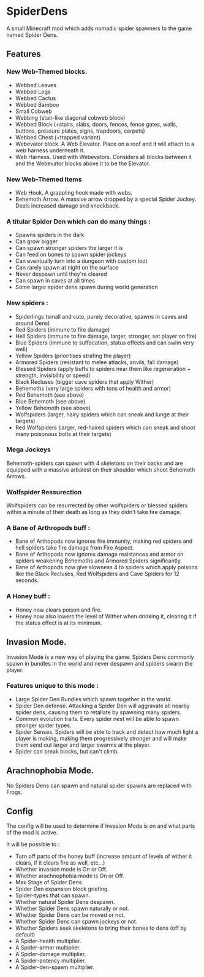 # SpiderDens
A small Minecraft mod which adds nomadic spider spawners to the game named Spider Dens.

## Features

### New Web-Themed blocks.
* Webbed Leaves
* Webbed Logs
* Webbed Cactus
* Webbed Bamboo
* Small Cobweb
* Webbing (stair-like diagonal cobweb block)
* Webbed Block (+stairs, slabs, doors, fences, fence gates, walls, buttons, pressure plates, signs, trapdoors, carpets)
* Webbed Chest (+trapped variant)
* Webevator block. A Web Elevator. Place on a roof and it will attach to a web harness underneath it.
* Web Harness. Used with Webevators. Considers all blocks between it and the Webevator blocks above it to be the Elevator.

### New Web-Themed Items
* Web Hook. A grappling hook made with webs.
* Behemoth Arrow. A massive arrow dropped by a special Spider Jockey. Deals increased damage and knockback.

### A titular Spider Den which can do many things :
* Spawns spiders in the dark
* Can grow bigger
* Can spawn stronger spiders the larger it is
* Can feed on bones to spawn spider jockeys
* Can eventually turn into a dungeon with custom loot
* Can rarely spawn at night on the surface
* Never despawn until they're cleared
* Can spawn in caves at all times
* Some larger spider dens spawn during world generation

### New spiders : 
* Spiderlings (small and cute, purely decorative, spawns in caves and around Dens)
* Red Spiders (immune to fire damage)
* Hell Spiders (immune to fire damage, larger, stronger, set player on fire)
* Blue Spiders (immune to suffocation, status effects and can swim very well)
* Yellow Spiders (prioritises strafing the player)
* Armored Spiders (resistant to melee attacks, anvils, fall damage)
* Blessed Spiders (apply buffs to spiders near them like regeneration + strength, invisibility or speed)
* Black Recluses (bigger cave spiders that apply Wither)
* Behemoths (very large spiders with tons of health and armor)
* Red Behemoth (see above)
* Blue Behemoth (see above)
* Yellow Behemoth (see above)
* Wolfspiders (larger, hairy spiders which can sneak and lunge at their targets)
* Red Wolfspiders (larger, red-haired spiders which can sneak and shoot many poisonous bolts at their targets)

### Mega Jockeys
Behemoth-spiders can spawn with 4 skeletons on their backs and are equipped with a massive arbalest on their shoulder which shoot Behemoth Arrows.

### Wolfspider Ressurection
Wolfspiders can be resurrected by other wolfspiders or blessed spiders within a minute of their death as long as they didn't take fire damage.

### A Bane of Arthropods buff :
* Bane of Arthopods now ignores fire immunity, making red spiders and hell spiders take fire damage from Fire Aspect.
* Bane of Arthopods now ignores damage resistances and armor on spiders weakening Behemoths and Armored Spiders significantly.
* Bane of Arthopods now give slowness 4 to spiders which apply poisons like the Black Recluses, Red Wolfspiders and Cave Spiders for 12 seconds.

### A Honey buff :
* Honey now clears poison and fire.
* Honey now also lowers the level of Wither when drinking it, clearing it if the status effect is at its minimum.

## Invasion Mode.
Invasion Mode is a new way of playing the game.
Spiders Dens commonly spawn in bundles in the world and never despawn and spiders swarm the player.

### Features unique to this mode :
* Large Spider Den Bundles which spawn together in the world.
* Spider Den defense. Attacking a Spider Den will aggravate all nearby spider dens, causing them to retaliate by spawning many spiders.
* Common evolution traits. Every spider nest will be able to spawn stronger spider types.
* Spider Senses. Spiders will be able to track and detect how much light a player is making, making them progressively stronger and will make them send out larger and larger swarms at the player.
* Spider can break blocks, but can't climb.

## Arachnophobia Mode.
No Spiders Dens can spawn and natural spider spawns are replaced with Frogs.

## Config
The config will be used to determine if Invasion Mode is on and what parts of the mod is active.

It will be possible to :
* Turn off parts of the honey buff (increase amount of levels of wither it clears, if it clears fire as well, etc...)
* Whether invasion mode is On or Off.
* Whether arachnophobia mode is On or Off.
* Max Stage of Spider Dens.
* Spider Den expansion block griefing.
* Spider-types that can spawn.
* Whether natural Spider Dens despawn.
* Whether Spider Dens spawn naturally or not.
* Whether Spider Dens can be moved or not.
* Whether Spider Dens can spawn jockeys or not.
* Whether Spiders seek skeletons to bring their bones to dens (off by default)
* A Spider-health multiplier.
* A Spider-armor multiplier.
* A Spider-damage multiplier.
* A Spider-potency multiplier.
* A Spider-den-spawn multiplier.